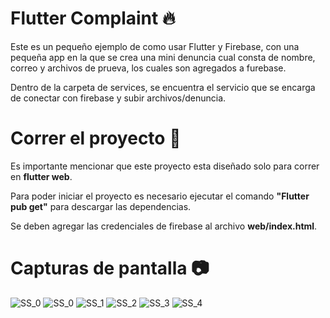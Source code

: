 # Flutter Complaint 🔥
Este es un pequeño ejemplo de como usar Flutter y Firebase, con una pequeña app en la que se crea una mini denuncia cual consta de nombre, correo y archivos de prueva, los cuales son agregados a furebase.

Dentro de la carpeta de services, se encuentra el servicio que se encarga de conectar con firebase y subir archivos/denuncia.

# Correr el proyecto 🚀
Es importante mencionar que este proyecto esta diseñado solo para correr en **flutter web**.

Para poder iniciar el proyecto es necesario ejecutar el comando **"Flutter pub get"** para descargar las dependencias.

Se deben agregar las credenciales de firebase al archivo **web/index.html**.

# Capturas de pantalla 📷

![SS_0](https://github.com/Jaimedtm/FireComplaint/blob/main/screenshots/ss_0.png)
![SS_0](https://github.com/Jaimedtm/FireComplaint/blob/main/screenshots/ss_0.png)
![SS_1](https://github.com/Jaimedtm/FireComplaint/blob/main/screenshots/ss_1.png)
![SS_2](https://github.com/Jaimedtm/FireComplaint/blob/main/screenshots/ss_2.png)
![SS_3](https://github.com/Jaimedtm/FireComplaint/blob/main/screenshots/ss_3.png)
![SS_4](https://github.com/Jaimedtm/FireComplaint/blob/main/screenshots/ss_4.png)
